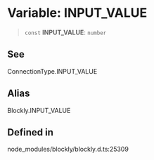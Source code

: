 # Variable: INPUT_VALUE

> `const` **INPUT_VALUE**: `number`

## See

ConnectionType.INPUT_VALUE

## Alias

Blockly.INPUT_VALUE

## Defined in

node_modules/blockly/blockly.d.ts:25309
